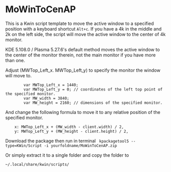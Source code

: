 # MoWinToCenAP

This is a Kwin script template to move the active window to a specified position  with a keyboard shortcut `Alt+c`.
If you have a 4k in the middle and 2k on the left side, the script will move the active window to the center of 4k monitor.

KDE 5.108.0 / Plasma 5.27.6's  default method moves the active window to the center of the monitor therein, not the main monitor if you have more than one.


Adjust (MWTop_Left_x. MWTop_Left_y) to specify the monitor the window will move to.

```
        var MWTop_Left_x = 1440;
        var MWTop_Left_y = 0; // coordinates of the left top point of the specified monitor.
        var MW_width = 3840;
        var MW_height = 2160; // dimensions of the specified monitor.
```

And change the following formula to move it to any relative position of the specified monitor. 
```
    x: MWTop_Left_x + (MW_width - client.width) / 2,
    y: MWTop_Left_y + (MW_height - client.height) / 2,
```


Download the package then run in terminal
``` kpackagetool5 --type=KWin/Script -i yourfoldname/MoWinToCenAP.zip```

Or simply extract it to a single folder and copy the folder to
```
~/.local/share/kwin/scripts/
```
